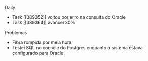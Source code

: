Daily
- Task [[389352]] voltou por erro na consulta do Oracle
- Task [[389364]] avancei 30%

Problemas
- Fibra rompida por meia hora
- Testei SQL no console do Postgres enquanto o sistema estava configurado para Oracle